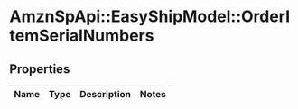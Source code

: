 # AmznSpApi::EasyShipModel::OrderItemSerialNumbers

## Properties
Name | Type | Description | Notes
------------ | ------------- | ------------- | -------------

